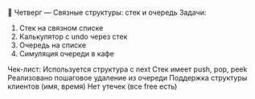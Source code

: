 📅 Четверг — Связные структуры: стек и очередь
Задачи:
1. Стек на связном списке
2. Калькулятор с undo через стек
3. Очередь на списке
4. Симуляция очереди в кафе

Чек-лист:
Используется структура с next
Стек имеет push, pop, peek
Реализовано пошаговое удаление из очереди
Поддержка структуры клиентов (имя, время)
Нет утечек (все free есть)